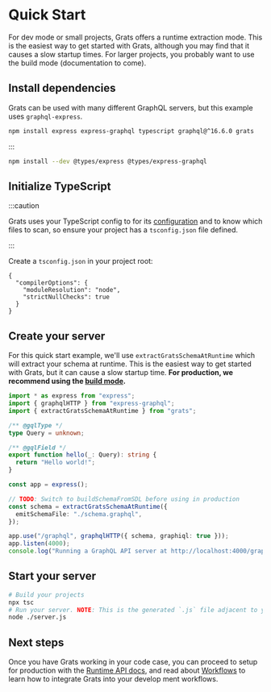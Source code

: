 # Quick Start

For dev mode or small projects, Grats offers a runtime extraction mode. This is
the easiest way to get started with Grats, although you may find that it causes
a slow startup times. For larger projects, you probably want to use the build
mode (documentation to come).

## Install dependencies

Grats can be used with many different GraphQL servers, but this example uses `graphql-express`.

```bash https://docusaurus.io/docs/markdown-features/code-blocks#npm2yarn-remark-plugin
npm install express express-graphql typescript graphql@^16.6.0 grats
```

:::

```bash
npm install --dev @types/express @types/express-graphql
```

## Initialize TypeScript

:::caution

Grats uses your TypeScript config to for its [configuration](../02-usage/02-configuration.md) and to know which files to scan, so ensure your project has a `tsconfig.json` file defined.

:::

Create a `tsconfig.json` in your project root:

```title="/tsconfig.json"
{
  "compilerOptions": {
    "moduleResolution": "node",
    "strictNullChecks": true
  }
}
```

## Create your server

For this quick start example, we'll use `extractGratsSchemaAtRuntime` which will extract your schema at runtime. This is the easiest way to get started with Grats, but it can cause a slow startup time. **For production, we recommend using the [build mode](../02-usage/index.md).**

```ts title="/server.ts"
import * as express from "express";
import { graphqlHTTP } from "express-graphql";
import { extractGratsSchemaAtRuntime } from "grats";

/** @gqlType */
type Query = unknown;

/** @gqlField */
export function hello(_: Query): string {
  return "Hello world!";
}

const app = express();

// TODO: Switch to buildSchemaFromSDL before using in production
const schema = extractGratsSchemaAtRuntime({
  emitSchemaFile: "./schema.graphql",
});

app.use("/graphql", graphqlHTTP({ schema, graphiql: true }));
app.listen(4000);
console.log("Running a GraphQL API server at http://localhost:4000/graphql");
```

## Start your server

```bash
# Build your projects
npx tsc
# Run your server. NOTE: This is the generated `.js` file adjacent to your `.ts` file.
node ./server.js
```

## Next steps

Once you have Grats working in your code case, you can proceed to setup for production with the [Runtime API docs](../02-usage/01-runtime-api.mdx), and read about [Workflows](../05-guides/01-workflows.md) to learn how to integrate Grats into your develop ment workflows.
